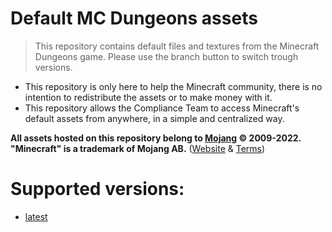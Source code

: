 # Default MC Dungeons assets

> This repository contains default files and textures from the Minecraft Dungeons game.
> Please use the branch button to switch trough versions.

- This repository is only here to help the Minecraft community, there is no intention to redistribute the assets or to make money with it.
- This repository allows the Compliance Team to access Minecraft's default assets from anywhere, in a simple and centralized way.

**All assets hosted on this repository belong to [Mojang](https://github.com/Mojang) © 2009-2022. "Minecraft" is a trademark of Mojang AB.**
([Website](https://www.minecraft.net/) & [Terms](https://account.mojang.com/terms))

# Supported versions:
- [latest](https://github.com/CompliBot/Default-Dungeons/tree/dungeons-latest)
